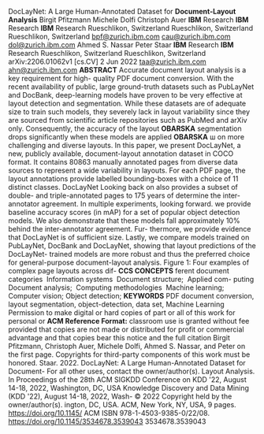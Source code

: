 DocLayNet: A Large Human-Annotated Dataset for
<b>Document-Layout Analysis</b>
Birgit Pfitzmann
Michele Dolfi
Christoph Auer
<b>IBM</b> Research
<b>IBM</b> Research
<b>IBM</b> Research
Rueschlikon, Switzerland
Rueschlikon, Switzerland
Rueschlikon, Switzerland
bpf@zurich.ibm.com
cau@zurich.ibm.com
dol@zurich.ibm.com
Ahmed S. Nassar
Peter Staar
<b>IBM</b> Research
<b>IBM</b> Research
Rueschlikon, Switzerland
Rueschlikon, Switzerland
arXiv:2206.01062v1 [cs.CV] 2 Jun 2022
taa@zurich.ibm.com
ahn@zurich.ibm.com
<b>ABSTRACT</b>
Accurate document layout analysis is a key requirement for high-
quality PDF document conversion. With the recent availability of
public, large ground-truth datasets such as PubLayNet and DocBank,
deep-learning models have proven to be very effective at layout
detection and segmentation. While these datasets are of adequate
size to train such models, they severely lack in layout variability
since they are sourced from scientific article repositories such as
PubMed and arXiv only. Consequently, the accuracy of the layout
<b>OBARSKA</b>
segmentation drops significantly when these models are applied
<b>OBARSKA</b>
ш
on more challenging and diverse layouts. In this paper, we present
DocLayNet, a new, publicly available, document-layout annotation
dataset in COCO format. It contains 80863 manually annotated
pages from diverse data sources to represent a wide variability in
layouts. For each PDF page, the layout annotations provide labelled
bounding-boxes with a choice of 11 distinct classes. DocLayNet
Looking back on
also provides a subset of double- and triple-annotated pages to
175 years of
determine the inter-annotator agreement. In multiple experiments,
looking forward.
we provide baseline accuracy scores (in mAP) for a set of popular
object detection models. We also demonstrate that these models
fall approximately 10% behind the inter-annotator agreement. Fur-
thermore, we provide evidence that DocLayNet is of sufficient size.
Lastly, we compare models trained on PubLayNet, DocBank and
DocLayNet, showing that layout predictions of the DocLayNet-
trained models are more robust and thus the preferred choice for
general-purpose document-layout analysis.
Figure 1: Four examples of complex page layouts across dif-
<b>CCS CONCEPTS</b>
ferent document categories
<math>\bullet</math> Information systems <math>\to</math> Document structure; <math>\bullet</math> Applied com-
puting <math>\rightarrow</math> Document analysis; <math>\cdot</math> Computing methodologies
<math>\rightarrow</math> Machine learning; Computer vision; Object detection;
<b>KEYWORDS</b>
PDF document conversion, layout segmentation, object-detection,
data set, Machine Learning
Permission to make digital or hard copies of part or all of this work for personal or
<b>ACM Reference Format:</b>
classroom use is granted without fee provided that copies are not made or distributed
for profit or commercial advantage and that copies bear this notice and the full citation
Birgit Pfitzmann, Christoph Auer, Michele Dolfi, Ahmed S. Nassar, and Peter
on the first page. Copyrights for third-party components of this work must be honored.
Staar. 2022. DocLayNet: A Large Human-Annotated Dataset for Document-
For all other uses, contact the owner/author(s).
Layout Analysis. In Proceedings of the 28th ACM SIGKDD Conference on
KDD '22, August 14-18, 2022, Washington, DC, USA
Knowledge Discovery and Data Mining (KDD '22), August 14-18, 2022, Wash-
© 2022 Copyright held by the owner/author(s).
ington, DC, USA. ACM, New York, NY, USA, 9 pages. https://doi.org/10.1145/
ACM ISBN 978-1-4503-9385-0/22/08.
https://doi.org/10.1145/3534678.3539043
3534678.3539043
